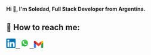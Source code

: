 #### Hi 👋, I'm Soledad, Full Stack Developer from Argentina.








## :paperclip: How to reach me:

<span>
<a href="https://www.linkedin.com/in/soledad-petrino/" ><img width="5%" src="https://github.com/soledadpetrino/soledadpetrino/blob/main/logos/linkedin.png">
&nbsp; 
<a href="https://api.whatsapp.com/send/?phone=%2B543814018653&text&type=phone_number&app_absent=0" ><img width="5%" src="https://github.com/soledadpetrino/soledadpetrino/blob/main/logos/wp.jpeg">
&nbsp; 
<a href="mailto:soledadpetrino@gmail.com" ><img width="5%" src="https://github.com/soledadpetrino/soledadpetrino/blob/main/logos/gmail.png">
</span>
